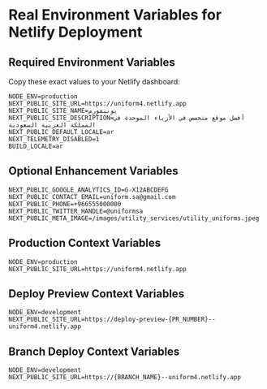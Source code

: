 # Real Environment Variables for Netlify Deployment

## Required Environment Variables

Copy these exact values to your Netlify dashboard:

```
NODE_ENV=production
NEXT_PUBLIC_SITE_URL=https://uniform4.netlify.app
NEXT_PUBLIC_SITE_NAME=يونيفورم
NEXT_PUBLIC_SITE_DESCRIPTION=أفضل موقع متخصص في الأزياء الموحدة في المملكة العربية السعودية
NEXT_PUBLIC_DEFAULT_LOCALE=ar
NEXT_TELEMETRY_DISABLED=1
BUILD_LOCALE=ar
```

## Optional Enhancement Variables

```
NEXT_PUBLIC_GOOGLE_ANALYTICS_ID=G-X12ABCDEFG
NEXT_PUBLIC_CONTACT_EMAIL=uniform.sa@gmail.com
NEXT_PUBLIC_PHONE=+966555000000
NEXT_PUBLIC_TWITTER_HANDLE=@uniformsa
NEXT_PUBLIC_META_IMAGE=/images/utility_services/utility_uniforms.jpeg
```

## Production Context Variables

```
NODE_ENV=production
NEXT_PUBLIC_SITE_URL=https://uniform4.netlify.app
```

## Deploy Preview Context Variables

```
NODE_ENV=development
NEXT_PUBLIC_SITE_URL=https://deploy-preview-{PR_NUMBER}--uniform4.netlify.app
```

## Branch Deploy Context Variables

```
NODE_ENV=development
NEXT_PUBLIC_SITE_URL=https://{BRANCH_NAME}--uniform4.netlify.app
``` 